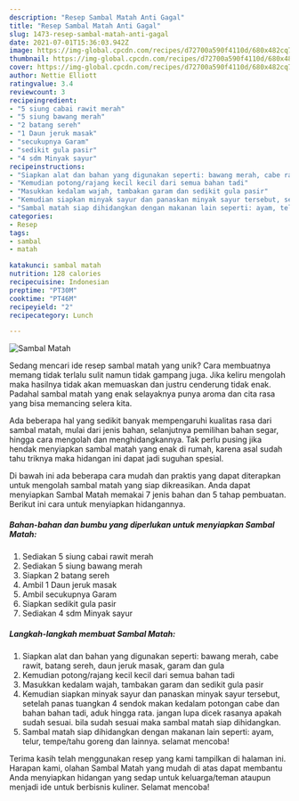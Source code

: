 ```yaml
---
description: "Resep Sambal Matah Anti Gagal"
title: "Resep Sambal Matah Anti Gagal"
slug: 1473-resep-sambal-matah-anti-gagal
date: 2021-07-01T15:36:03.942Z
image: https://img-global.cpcdn.com/recipes/d72700a590f4110d/680x482cq70/sambal-matah-foto-resep-utama.jpg
thumbnail: https://img-global.cpcdn.com/recipes/d72700a590f4110d/680x482cq70/sambal-matah-foto-resep-utama.jpg
cover: https://img-global.cpcdn.com/recipes/d72700a590f4110d/680x482cq70/sambal-matah-foto-resep-utama.jpg
author: Nettie Elliott
ratingvalue: 3.4
reviewcount: 3
recipeingredient:
- "5 siung cabai rawit merah"
- "5 siung bawang merah"
- "2 batang sereh"
- "1 Daun jeruk masak"
- "secukupnya Garam"
- "sedikit gula pasir"
- "4 sdm Minyak sayur"
recipeinstructions:
- "Siapkan alat dan bahan yang digunakan seperti: bawang merah, cabe rawit, batang sereh, daun jeruk masak, garam dan gula"
- "Kemudian potong/rajang kecil kecil dari semua bahan tadi"
- "Masukkan kedalam wajah, tambakan garam dan sedikit gula pasir"
- "Kemudian siapkan minyak sayur dan panaskan minyak sayur tersebut, setelah panas tuangkan 4 sendok makan kedalam potongan cabe dan bahan bahan tadi, aduk hingga rata. jangan lupa dicek rasanya apakah sudah sesuai. bila sudah sesuai maka sambal matah siap dihidangkan."
- "Sambal matah siap dihidangkan dengan makanan lain seperti: ayam, telur, tempe/tahu goreng dan lainnya. selamat mencoba!"
categories:
- Resep
tags:
- sambal
- matah

katakunci: sambal matah 
nutrition: 128 calories
recipecuisine: Indonesian
preptime: "PT30M"
cooktime: "PT46M"
recipeyield: "2"
recipecategory: Lunch

---
```



![Sambal Matah](https://img-global.cpcdn.com/recipes/d72700a590f4110d/680x482cq70/sambal-matah-foto-resep-utama.jpg)

Sedang mencari ide resep sambal matah yang unik? Cara membuatnya memang tidak terlalu sulit namun tidak gampang juga. Jika keliru mengolah maka hasilnya tidak akan memuaskan dan justru cenderung tidak enak. Padahal sambal matah yang enak selayaknya punya aroma dan cita rasa yang bisa memancing selera kita.

Ada beberapa hal yang sedikit banyak mempengaruhi kualitas rasa dari sambal matah, mulai dari jenis bahan, selanjutnya pemilihan bahan segar, hingga cara mengolah dan menghidangkannya. Tak perlu pusing jika hendak menyiapkan sambal matah yang enak di rumah, karena asal sudah tahu triknya maka hidangan ini dapat jadi suguhan spesial.




Di bawah ini ada beberapa cara mudah dan praktis yang dapat diterapkan untuk mengolah sambal matah yang siap dikreasikan. Anda dapat menyiapkan Sambal Matah memakai 7 jenis bahan dan 5 tahap pembuatan. Berikut ini cara untuk menyiapkan hidangannya.

<!--inarticleads1-->

##### Bahan-bahan dan bumbu yang diperlukan untuk menyiapkan Sambal Matah:

1. Sediakan 5 siung cabai rawit merah
1. Sediakan 5 siung bawang merah
1. Siapkan 2 batang sereh
1. Ambil 1 Daun jeruk masak
1. Ambil secukupnya Garam
1. Siapkan sedikit gula pasir
1. Sediakan 4 sdm Minyak sayur




<!--inarticleads2-->

##### Langkah-langkah membuat Sambal Matah:

1. Siapkan alat dan bahan yang digunakan seperti: bawang merah, cabe rawit, batang sereh, daun jeruk masak, garam dan gula
1. Kemudian potong/rajang kecil kecil dari semua bahan tadi
1. Masukkan kedalam wajah, tambakan garam dan sedikit gula pasir
1. Kemudian siapkan minyak sayur dan panaskan minyak sayur tersebut, setelah panas tuangkan 4 sendok makan kedalam potongan cabe dan bahan bahan tadi, aduk hingga rata. jangan lupa dicek rasanya apakah sudah sesuai. bila sudah sesuai maka sambal matah siap dihidangkan.
1. Sambal matah siap dihidangkan dengan makanan lain seperti: ayam, telur, tempe/tahu goreng dan lainnya. selamat mencoba!




Terima kasih telah menggunakan resep yang kami tampilkan di halaman ini. Harapan kami, olahan Sambal Matah yang mudah di atas dapat membantu Anda menyiapkan hidangan yang sedap untuk keluarga/teman ataupun menjadi ide untuk berbisnis kuliner. Selamat mencoba!
